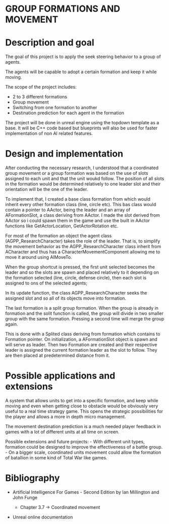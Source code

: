 # GROUP FORMATIONS AND MOVEMENT

  # Description and goal

The goal of this project is to apply the seek steering behavior to a group of agents.

The agents will be capable to adopt a certain formation and keep it while moving.

The scope of the project includes:
  - 2 to 3 different formations
  - Group movement
  - Switching from one formation to another
  - Destination prediction for each agent in the formation
  
 
 The project will be done in unreal engine using the topdown template as a base. It will be C++ code based but blueprints will also be used for faster implementation of non AI related features.
 
  # Design and implementation
 
 After conducting the necessary research, I understood that a coordinated group movement or a group formation was based on the use of slots assigned to each unit and that the unit woukd follow. The position of all slots in the formation would be determined relatively to one leader slot and their orientation will be the one of the leader.
 
 To implement that, I created a base class formation from which would inherit every other formation class (line, circle etc). This bas class would contain a pointer to AActor, being the leader and an array of AFormationSlot, a class deriving from AActor. 
 I made the slot derived from AActor so i could spawn them in the game and use the built in AActor functions like GetActorLocation, GetActorRotation etc.
 
 For most of the formation an object the agent class (AGPP_ResearchCharacter) takes the role of the leader. That is, to simplify the movement behavior as the AGPP_ResearchCharacter class inherit from ACharacter and thus has a CharacterMovementComponent allowing me to move it around using AIMoveTo.
 
 When the group shortcut is pressed, the first unit selected becomes the leader and so the slots are spawn and placed relatively to it depending on the formation selected (line, circle, defense circle), then each slot is assigned to ons of the selected agents;
 
 In its update function, the class AGPP_ResearchCharacter seeks the assigned slot and so all of its objects move into formation.
 
 The last formation is a split group formation. When the group is already in formation and the solit function is called, the group will divide in two smaller group with the same formation. Pressing a second time will merge the group again.
 
 This is done with a Splited class deriving from formation which contains to Formation pointer. On initialization, a AFormationSlot object is spawn and will serve as leader. Then two Formation are created and their respective leader is assigned the current formation leader as the slot to follow. They are then placed at predetermined distance from it.
 
  # Possible applications and extensions
  
  A system that allows units to get into a specific formation, and keep while moving and even when getting close to obstacle would be obviously very useful to a real time strategy game. This opens the strategic possibilities for the player and allows a more in depth micro management.
  
  The movement destination prediction is a much needed player feedback in games with a lot of different units at all time on screen.
  
  Possible extensions and future projects:
    - With different unit types, formation could be designed to improve the effectiveness of a battle group.
    - On a bigger scale, coordinated units movement could allow the formation of batallion in some kind of Total War like games.
 
# Bibliography
 
- Artificial Intelligence For Games - Second Edition by Ian Millington and John Funge 
  - Chapter 3.7 -> Coordinated movement
  
 - Unreal online documentation
